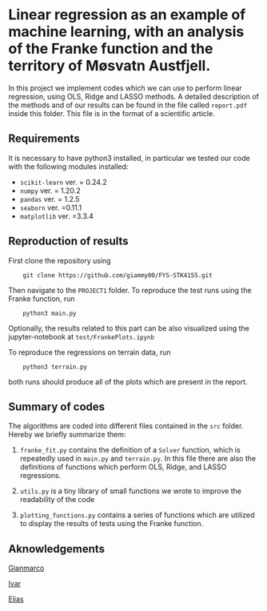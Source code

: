 Linear regression as an example of machine learning, with an analysis of the Franke function and the territory of Møsvatn Austfjell.
==============================
In this project we implement codes which we can use to perform linear regression, using OLS, Ridge and LASSO methods.
A detailed description of the methods and of our results can be found in the file called `report.pdf` inside this folder.
This file is in the format of a scientific article.

## Requirements

It is necessary to have python3 installed, in particular we tested our code with the following modules installed:

* `scikit-learn` ver. = 0.24.2
* `numpy` ver. = 1.20.2 
* `pandas` ver. = 1.2.5
* `seaborn` ver. =0.11.1
* `matplotlib` ver. =3.3.4


## Reproduction of results
First clone the repository using

		git clone https://github.com/giammy00/FYS-STK4155.git
	
Then navigate to the `PROJECT1` folder.	
To reproduce the test runs using the Franke function, run 

		python3 main.py

Optionally, the results related to this part can be also visualized using the jupyter-notebook at `test/FrankePlots.ipynb`<br>

To reproduce the regressions on terrain data, run

		python3 terrain.py

both runs should produce all of the plots which are present in the report. 

## Summary of codes

The algorithms are coded into different files contained in the `src` folder. Hereby we briefly summarize them:

1. 	`franke_fit.py` contains the definition of a `Solver` function, which is repeatedly used in `main.py` and `terrain.py`.
	In this file there are also the definitions of functions which perform OLS, Ridge, and LASSO regressions. 

2. 	`utils.py` is a tiny library of small functions we wrote to improve the readability of the code

3. 	`plotting_functions.py` contains a series of functions which are utilized to display the results of tests using the Franke function.

## Aknowledgements

[Gianmarco](https://github.com/giammy00)

[Ivar](https://github.com/ivarlon)

[Elias](https://github.com/EliasTRuud)

